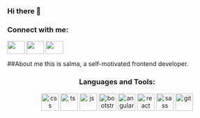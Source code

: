 ### Hi there 👋
<h3 align="left">Connect with me:</h3>
<p align="left">
<a href="your link" target="blank"><img align="center" src="https://cdn.jsdelivr.net/npm/simple-icons@3.0.1/icons/twitter.svg" alt="" height="30" width="40" /></a>
<a href="https://www.linkedin.com/in/salma-yasser-566b7b198/" target="blank"><img align="center" src="https://cdn.jsdelivr.net/npm/simple-icons@3.0.1/icons/linkedin.svg" alt="" height="30" width="40" /></a>
<a href="your link" target="blank"><img align="center" src="https://cdn.jsdelivr.net/npm/simple-icons@3.0.1/icons/instagram.svg" alt="" height="30" width="40" /></a>
</p>

##About me
 this is salma, a self-motivated frontend developer.
 
 <h3 align="center">Languages and Tools:</h3>
<p align="center">
    <img
      src="https://www.vectorlogo.zone/logos/w3_css/w3_css-icon.svg"
      alt="css"
      width="40"
      height="40"
    />
    <img
      src="https://www.vectorlogo.zone/logos/typescriptlang/typescriptlang-icon.svg"
      alt="ts"
      width="40"
      height="40"
    />
    <img
      src="https://www.vectorlogo.zone/logos/javascript/javascript-icon.svg"
      alt="js"
      width="40"
      height="40"
    />
   <img
      src="https://www.vectorlogo.zone/logos/getbootstrap/getbootstrap-icon.svg"
      alt="bootstrap"
      width="40"
      height="40"
    />
   <img
      src="https://www.vectorlogo.zone/logos/angular/angular-icon.svg"
      alt="angular"
      width="40"
      height="40"
    />
    <img
      src="https://www.vectorlogo.zone/logos/reactjs/reactjs-icon.svg"
      alt="react"
      width="40"
      height="40"
    />
    <img
      src="https://www.vectorlogo.zone/logos/sass-lang/sass-lang-icon.svg"
      alt="sass"
      width="40"
      height="40"
    />
    <img
      src="https://www.vectorlogo.zone/logos/git-scm/git-scm-icon.svg"
      alt="git"
      width="40"
      height="40"
    />
 
 
</p>

 

